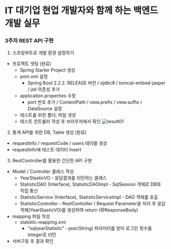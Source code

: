 # IT 대기업 현업 개발자와 함께 하는 백엔드 개발 실무

### 3주차 REST API 구현

1. 스프링부트로 개발 환경 설정하기

* 프로젝트 셋팅 (완료)
  + Spring Starter Project 생성
  + pom.xml 설정
    - Spring Boot 2.2.2. RELEASE 버전 / ojdbc8 / tomcat-embed-jasper / jstl 의존성 추가
  + application.properties 수정
    - port 번호 추가 / ContextPath / view.prefix / view.suffix / DataSource 설정
  + 테스트를 위한 폴더, 파일 생성
  + 테스트 컨트롤러 작성 후 브라우저에서 확인
  ![result01](https://user-images.githubusercontent.com/59604987/102009013-fb36b080-3d77-11eb-8b7a-ed1198bf2022.PNG)

2. 통계 API를 위한 DB, Table 생성 (완료)
* requestInfo / requestCode / users 테이블 생성
* requestInfo에 테스트 데이터 Insert

3. RestController를 활용한 간단한 API 구현
* Model / Controller 클래스 작성
  + YearStasticVO - 응답결과를 리턴하는 클래스
  + StatisticDAO (Interface), StatisticDAOImpl - SqlSession 객체로 DB와 직접 통신
  + StatisticService (Interface), StatisticServiceImpl - DAO 객체를 호출
  + StatisticController - RestController / Request Parameter을 처리 후 응답 객체(YearStasticVO)를 생성하여 return (@ResponseBody)
* mapping 파일 작성
  + statistic-mapping.xml
    + "sqlyearStatistic" : year(String) 파라미터를 받아 로그인 횟수를 integer로 리턴
* 서버구동 후 결과 확인
